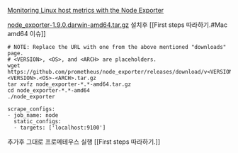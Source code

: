 [Monitoring Linux host metrics with the Node Exporter](https://prometheus.io/docs/guides/node-exporter/)

[node_exporter-1.9.0.darwin-amd64.tar.gz](https://github.com/prometheus/node_exporter/releases/download/v1.9.0/node_exporter-1.9.0.darwin-amd64.tar.gz)
설치후
[[First steps 따라하기.#Mac amd64 이슈]] 

```
# NOTE: Replace the URL with one from the above mentioned "downloads" page.
# <VERSION>, <OS>, and <ARCH> are placeholders.
wget https://github.com/prometheus/node_exporter/releases/download/v<VERSION>/node_exporter-<VERSION>.<OS>-<ARCH>.tar.gz
tar xvfz node_exporter-*.*-amd64.tar.gz
cd node_exporter-*.*-amd64
./node_exporter
```

```
scrape_configs:
- job_name: node
  static_configs:
  - targets: ['localhost:9100']
```
추가후 그대로 프로메테우스 실행 [[First steps 따라하기.]]

